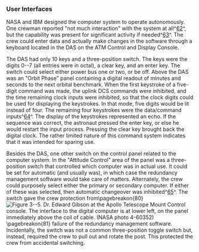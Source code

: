 ### User Interfaces

NASA and IBM designed the computer system to operate
autonomously. One crewman reported "not much interaction" with the
system at all^[62](#source3)^, but the capability was present
for significant activity if needed^[63](#source3)^. The crew
could enter data and actually make changes in the software through a
keyboard located in the DAS on the ATM Control and Display Console.

The DAS had only 10 keys and a three-position switch. The keys were the
digits 0--7 (all entries were in octal), a clear key, and an enter key.
The switch could select either power bus one or two, or be off. Above
the DAS was an "Orbit Phase" panel containing a digital readout of
minutes and seconds to the next orbital benchmark. When the first
keystroke of a five-digit command was made, the uplink DCS commands were
inhibited, and the time remaining clock inputs were inhibited, so that
the clock digits could be used for displaying the keystrokes. In that
mode, five digits would be lit instead of four. The remaining four
keystrokes were the data/command inputs^[64](#source3)^. The
display of the keystrokes represented an echo. If the sequence was
correct, the astronaut pressed the enter key, or else he would restart
the input process. Pressing the clear key brought back the digital
clock. The rather limited nature of this command system indicates that
it was intended for sparing use.

Besides the DAS, one other switch on the control panel related to the
computer system. In the "Attitude Control" area of the panel was a
three-position switch that controlled which computer was in actual use.
It could be set for automatic (and usually was), in which case the
redundancy management software would take care of matters. Alternately,
the crew could purposely select either the primary or secondary
computer. If either of these was selected, then automatic changeover was
inhibited^[65](#source3)^. The switch gave the crew protection
from\pagebreakon{80}
![**Figure 3--5**. Dr. Edward Gibson at the Apollo Telescope Mount Control
console. The interface to the digital computer is at lower left, on the
panel immediately above the coil of cable. (NASA photo
4-60352)](images/p80.jpg)
\pagebreakon{81} failure of the redundancy management software.
Incidentally, the switch was not a common three-position toggle switch
but, instead, required the crew to pull out and rotate the post. This
protected the crew from accidental switching.
